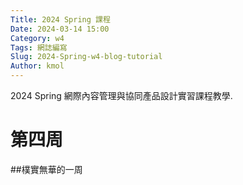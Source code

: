 ```yaml
---
Title: 2024 Spring 課程
Date: 2024-03-14 15:00
Category: w4
Tags: 網誌編寫
Slug: 2024-Spring-w4-blog-tutorial
Author: kmol
---
```


2024 Spring 網際內容管理與協同產品設計實習課程教學.

<!-- PELICAN_END_SUMMARY -->

# 第四周
##樸實無華的一周